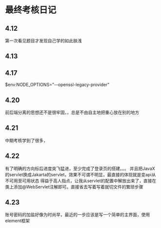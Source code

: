 # 最终考核日记

## 4.12

第一次看见题目才发现自己学的如此肤浅

## 4.13



## 4.17

$env:NODE_OPTIONS="--openssl-legacy-provider"

## 4.20

前后端分离的思想还不是很牢固，，总是不由自主地把重心放在别的地方

## 4.21

中期考核学到了很多，

## 4.22

有了明确的方向标后进度突飞猛进，至少完成了登录页的搭建。。。
并且把JavaX的servlet换成Jakarta的servlet，效果不可谓不明显，最直接的体现就是变api从不可用至可用状态
得益于高人指点，让我从servlet的配置中解放出来了，直接在类上添加@WebServlet注解即可。直接省去写着写着就切文件的繁琐步骤

## 4.23

账号密码的加盐好像为时尚早，最近的一步应该是写一个简单的主界面，使用element框架